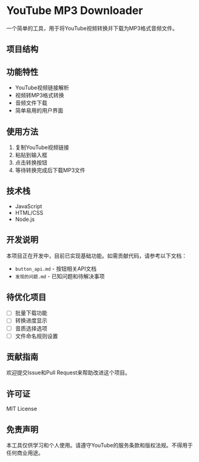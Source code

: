 # YouTube MP3 Downloader

一个简单的工具，用于将YouTube视频转换并下载为MP3格式音频文件。

## 项目结构 

## 功能特性

- YouTube视频链接解析
- 视频转MP3格式转换
- 音频文件下载
- 简单易用的用户界面

## 使用方法

1. 复制YouTube视频链接
2. 粘贴到输入框
3. 点击转换按钮
4. 等待转换完成后下载MP3文件

## 技术栈

- JavaScript
- HTML/CSS
- Node.js

## 开发说明

本项目正在开发中，目前已实现基础功能。如需贡献代码，请参考以下文档：

- `button_api.md` - 按钮相关API文档
- `发现的问题.md` - 已知问题和待解决事项

## 待优化项目

- [ ] 批量下载功能
- [ ] 转换进度显示
- [ ] 音质选择选项
- [ ] 文件命名规则设置

## 贡献指南

欢迎提交Issue和Pull Request来帮助改进这个项目。

## 许可证

MIT License

## 免责声明

本工具仅供学习和个人使用。请遵守YouTube的服务条款和版权法规。不得用于任何商业用途。